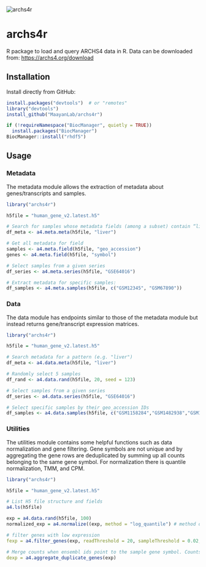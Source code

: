 
![archs4r](https://github.com/user-attachments/assets/ad4111c0-9ad4-42a2-87fa-bd03d332948a)

# archs4r
R package to load and query ARCHS4 data in R. Data can be downloaded from: https://archs4.org/download


## Installation

Install directly from GitHub:

```R
install.packages("devtools")  # or "remotes"
library("devtools")
install_github("MaayanLab/archs4r")
```

```R
if (!requireNamespace("BiocManager", quietly = TRUE))
  install.packages("BiocManager")
BiocManager::install("rhdf5")
```

## Usage

### Metadata

The metadata module allows the extraction of metadata about genes/transcripts and samples.

```R
library("archs4r")

h5file = "human_gene_v2.latest.h5"

# Search for samples whose metadata fields (among a subset) contain “liver”
df_meta <- a4.meta.meta(h5file, "liver")

# Get all metadata for field
samples <- a4.meta.field(h5file, "geo_accession")
genes <- a4.meta.field(h5file, "symbol")

# Select samples from a given series
df_series <- a4.meta.series(h5file, "GSE64016")

# Extract metadata for specific samples:
df_samples <- a4.meta.samples(h5file, c("GSM12345", "GSM67890"))

```

### Data

The data module has endpoints similar to those of the metadata module but instead returns gene/transcript expression matrices.

```R
library("archs4r")

h5file = "human_gene_v2.latest.h5"

# Search metadata for a pattern (e.g. "liver")
df_meta <- a4.data.meta(h5file, "liver")

# Randomly select 5 samples
df_rand <- a4.data.rand(h5file, 20, seed = 123)

# Select samples from a given series
df_series <- a4.data.series(h5file, "GSE64016")

# Select specific samples by their geo_accession IDs
df_samples <- a4.data.samples(h5file, c("GSM1158284","GSM1482938","GSM1562817"))
```

### Utilities

The utilities module contains some helpful functions such as data normalization and gene filtering. Gene symbols are not unique and by aggregating the gene rows are deduplicated by summing up all counts belonging to the same gene symbol. For normalization there is quantile normalization, TMM, and CPM.

```R
library("archs4r")

h5file = "human_gene_v2.latest.h5"

# List H5 file structure and fields
a4.ls(h5file)

exp = a4.data.rand(h5file, 100)
normalized_exp = a4.normalize((exp, method = "log_quantile") # method options: log_quantile, cpm, tmm, quantile

# filter genes with low expression
fexp = a4.filter_genes(exp, readThreshold = 20, sampleThreshold = 0.02, deterministic = TRUE, aggregate = TRUE)

# Merge counts when ensembl ids point to the sample gene symbol. Counts are added.
dexp = a4.aggregate_duplicate_genes(exp)
```
